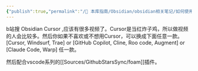 ```yaml
---
{"publish":true,"permalink":"/🧰 本库指南/Obsidian/obsidian相关笔记/如何使用Cursor管理Obsidian知识库.md","created":"2025-06-25","modified":"2025-06-25","published":"2025-07-07T17:02:18.410+08:00","cssclasses":""}
---
```



b站搜 Obsidian Cursor ,应该有很多视频了。Cursor是当红炸子鸡，所以做视频的人会比较多。然后你如果不喜欢或不想用Cursor，可以换成下面任意一款。[Cursor, Windsurf, Trae] or [GitHub Copilot, Cline, Roo code, Augment] or [Claude Code, Warp] 任一款。

然后配合vscode系列的[[Sources/GithubStarsSync/foam]]插件。
